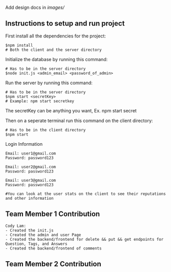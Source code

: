 Add design docs in *images/*

## Instructions to setup and run project
First install all the dependencies for the project:
```
$npm install
# Both the client and the server directory
```

Initialize the database by running this command:
```
# Has to be in the server directory
$node init.js <admin_email> <password_of_admin>
```

Run the server by running this command:
```
# Has to be in the server directory
$npm start <secretKey>
# Example: npm start secretkey
```
The secretKey can be anything you want, Ex. npm start secret

Then on a seperate terminal run this command on the client directory:
```
# Has to be in the client directory
$npm start
```

Login Information
```
Email: user1@gmail.com
Password: password123

Email: user2@gmail.com
Password: password123

Email: user3@gmail.com
Password: password123

#You can look at the user stats on the client to see their reputations and other information

```
## Team Member 1 Contribution
```
Cody Lam:
- Created the init.js
- Created the admin and user Page
- Created the backend/frontend for delete && put && get endpoints for Question, Tags, and Answers
- Created the backend/frontend of comments
```
## Team Member 2 Contribution
